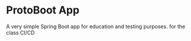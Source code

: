 # ProtoBoot App

A very simple Spring Boot app for education and testing purposes. for the class CI/CD